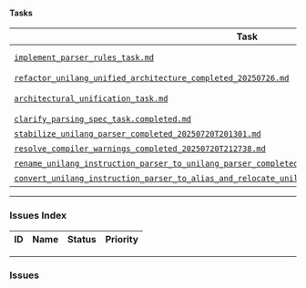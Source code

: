#### Tasks

| Task | Status | Priority | Responsible |
|---|---|---|---|
| [`implement_parser_rules_task.md`](./implement_parser_rules_task.md) | Not Started | High | @AI |
| [`refactor_unilang_unified_architecture_completed_20250726.md`](./refactor_unilang_unified_architecture_completed_20250726.md) | Completed | High | @AI |
| [`architectural_unification_task.md`](./architectural_unification_task.md) | Not Started | High | @user |
| [`clarify_parsing_spec_task.completed.md`](./clarify_parsing_spec_task.completed.md) | Completed | High | @AI |
| [`stabilize_unilang_parser_completed_20250720T201301.md`](../../alias/unilang_parser/task/stabilize_unilang_parser_completed_20250720T201301.md) | Completed | High | @AI |
| [`resolve_compiler_warnings_completed_20250720T212738.md`](../../alias/unilang_parser/task/resolve_compiler_warnings_completed_20250720T212738.md) | Completed | High | @AI |
| [`rename_unilang_instruction_parser_to_unilang_parser_completed_20250720T214334.md`](../../alias/unilang_parser/task/rename_unilang_instruction_parser_to_unilang_parser_completed_20250720T214334.md) | Completed | High | @AI |
| [`convert_unilang_instruction_parser_to_alias_and_relocate_unilang_parser_completed_20250720T215202.md`](../../alias/unilang_parser/task/convert_unilang_instruction_parser_to_alias_and_relocate_unilang_parser_completed_20250720T215202.md) | Completed | High | @AI |

---

### Issues Index

| ID | Name | Status | Priority |
|---|---|---|---|

---

### Issues
